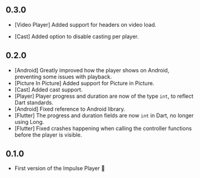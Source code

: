 ## 0.3.0

* [Video Player] Added support for headers on video load.
- [Cast] Added option to disable casting per player.

## 0.2.0

* [Android] Greatly improved how the player shows on Android, preventing some issues with playback.
* [Picture In Picture] Added support for Picture in Picture.
* [Cast] Added cast support.
* [Player] Player progress and duration are now of the type `int`, to reflect Dart standards.
* [Android] Fixed reference to Android library.
* [Flutter] The progress and duration fields are now `int` in Dart, no longer using Long.
* [Flutter] Fixed crashes happening when calling the controller functions before the player is visible.

## 0.1.0

* First version of the Impulse Player 🚀
